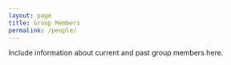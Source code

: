 ```yaml
---
layout: page
title: Group Members
permalink: /people/
---
```


Include information about current and past group members here. 
